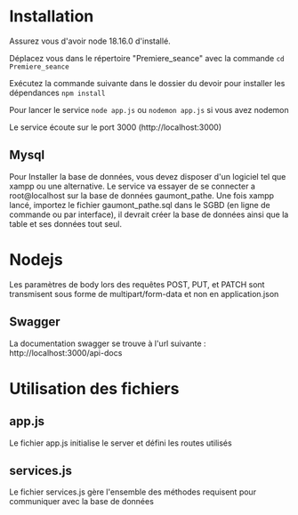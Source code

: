 # Installation
Assurez vous d'avoir node 18.16.0 d'installé.

Déplacez vous dans le répertoire "Premiere_seance" avec la commande
`cd Premiere_seance`

Exécutez la commande suivante dans le dossier du devoir pour installer les dépendances
`npm install`

Pour lancer le service 
`node app.js` ou `nodemon app.js` si vous avez nodemon

Le service écoute sur le port 3000 (http://localhost:3000)

## Mysql
Pour Installer la base de données, vous devez disposer d'un logiciel tel que xampp ou une alternative.
Le service va essayer de se connecter a root@localhost sur la base de données gaumont_pathe.
Une fois xampp lancé, importez le fichier gaumont_pathe.sql dans le SGBD (en ligne de commande ou par interface), il devrait créer la base de données ainsi que la table et ses données tout seul.

# Nodejs
Les paramètres de body lors des requêtes POST, PUT, et PATCH sont transmisent sous forme de multipart/form-data et non en application.json

## Swagger 
La documentation swagger se trouve à l'url suivante : http://localhost:3000/api-docs

# Utilisation des fichiers
## app.js
Le fichier app.js initialise le server et défini les routes utilisés

## services.js
Le fichier services.js gère l'ensemble des méthodes requisent pour communiquer avec la base de données